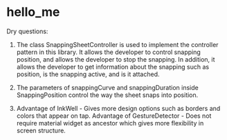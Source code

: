 # hello_me

Dry questions:

1. The class SnappingSheetController is used to implement the controller pattern in this library.
    It allows the developer to control snapping position, and allows the developer to stop the snapping.
    In addition, it allows the developer to get information about the snapping such as position, is the snapping active, and is it attached.

2. The parameters of snappingCurve and snappingDuration inside SnappingPosition control the way the sheet snaps into position.

3. Advantage of InkWell - Gives more design options such as borders and colors that appear on tap.
   Advantage of GestureDetector - Does not require material widget as ancestor which gives more flexibility in screen structure.